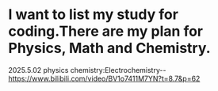 # I want to list my study for coding.There are my plan for Physics, Math and Chemistry.
2025.5.02
physics chemistry:Electrochemistry--https://www.bilibili.com/video/BV1o7411M7YN?t=8.7&p=62
